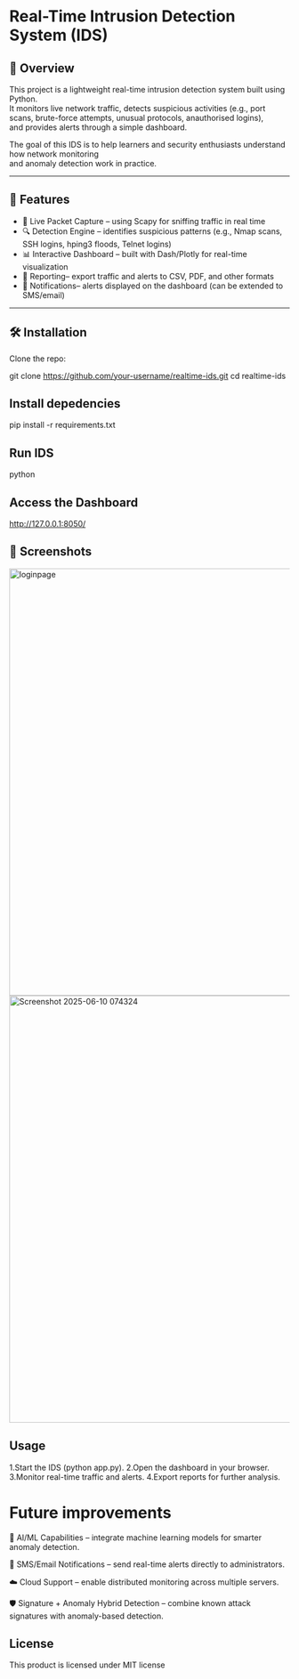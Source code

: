 # Real-Time Intrusion Detection System (IDS)

## 📌 Overview
This project is a lightweight real-time intrusion detection system built using Python.  
It monitors live network traffic, detects suspicious activities (e.g., port scans, brute-force attempts, unusual protocols, anauthorised logins),  
and provides alerts through a simple dashboard.

The goal of this IDS is to help learners and security enthusiasts understand how network monitoring  
and anomaly detection work in practice.

---

## 🚀 Features
- 📡 Live Packet Capture – using Scapy for sniffing traffic in real time  
- 🔍 Detection Engine – identifies suspicious patterns (e.g., Nmap scans, SSH logins, hping3 floods, Telnet logins)  
- 📊 Interactive Dashboard – built with Dash/Plotly for real-time visualization  
- 📑 Reporting– export traffic and alerts to CSV, PDF, and other formats  
- 🔔 Notifications– alerts displayed on the dashboard (can be extended to SMS/email)  

---

## 🛠️ Installation
Clone the repo:

git clone https://github.com/your-username/realtime-ids.git
cd realtime-ids


## Install depedencies
pip install -r requirements.txt

## Run IDS
python

## Access the Dashboard
http://127.0.0.1:8050/

## 📸 Screenshots
<img width="1366" height="768" alt="loginpage" src="https://github.com/user-attachments/assets/703171b2-84b0-48a0-892d-bdc4af4cc8dd" />

<img width="1366" height="768" alt="Screenshot 2025-06-10 074324" src="https://github.com/user-attachments/assets/d6cc63e0-2e59-493d-9a30-96ad2302c898" />


## Usage
1.Start the IDS (python app.py).
2.Open the dashboard in your browser.
3.Monitor real-time traffic and alerts.
4.Export reports for further analysis.

# Future improvements
🤖 AI/ML Capabilities – integrate machine learning models for smarter anomaly detection.

📱 SMS/Email Notifications – send real-time alerts directly to administrators.

☁️ Cloud Support – enable distributed monitoring across multiple servers.

🛡️ Signature + Anomaly Hybrid Detection – combine known attack signatures with anomaly-based detection.

## License
This product is licensed under MIT license






